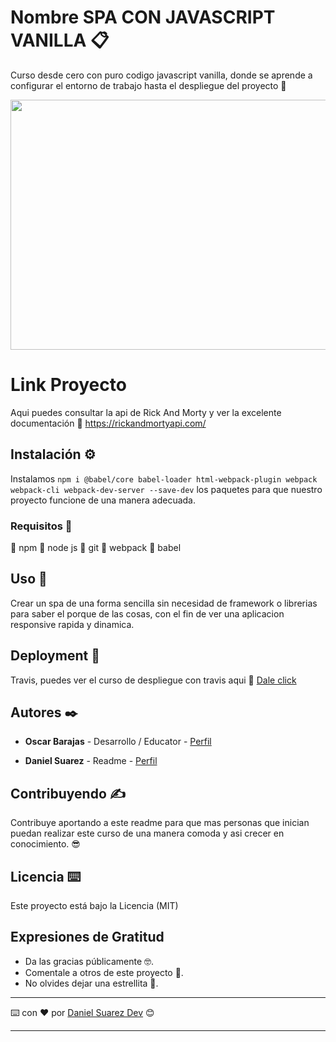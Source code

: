 # Nombre SPA CON JAVASCRIPT VANILLA 📋

Curso desde cero con puro codigo javascript vanilla, donde se aprende a configurar el entorno de trabajo hasta el despliegue del proyecto  🚀

<img src="https://rtvc-assets-radionica3.s3.amazonaws.com/s3fs-public/styles/image_750x424/public/field/image/article/rick-morty-pelicula.jpg?itok=thJFYqHN" width="700" height="400">

# Link Proyecto

Aqui puedes consultar la api de Rick And Morty y ver la excelente documentación 💪 https://rickandmortyapi.com/

## Instalación ⚙️

Instalamos `npm i @babel/core babel-loader html-webpack-plugin webpack webpack-cli webpack-dev-server --save-dev` los paquetes para que nuestro proyecto funcione de una manera adecuada.

### Requisitos 📄

💚 npm
💚 node js
💚 git
💚 webpack
💚 babel

## Uso 💪

Crear un spa de una forma sencilla sin necesidad de framework o librerias para saber el porque de las cosas, con el fin de ver una aplicacion responsive rapida y dinamica.


## Deployment 🚀

Travis, puedes ver el curso de despliegue con travis aqui 📢 [Dale click](https://platzi.com/clases/travis/) 


## Autores ✒️
- **Oscar Barajas** - Desarrollo / Educator - [Perfil](https://github.com/gndx)

- **Daniel Suarez** - Readme - [Perfil](https://github.com/DanielSuarezDev)


## Contribuyendo ✍️

Contribuye aportando a este readme para que mas personas que inician puedan realizar este curso de una manera comoda y asi crecer en conocimiento. 😎

## Licencia ⌨️

Este proyecto está bajo la Licencia (MIT)

## Expresiones de Gratitud

- Da las gracias públicamente 🤓.
- Comentale a otros de este proyecto 📢.
- No olvides dejar una estrellita 🌟.

---

⌨️ con ❤️ por [Daniel Suarez Dev](https://github.com/DanielSuarezDev) 😊

---
